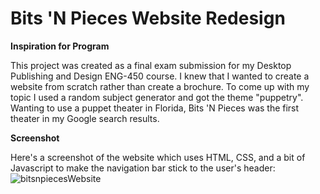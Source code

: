 # Bits 'N Pieces Website Redesign
__Inspiration for Program__

This project was created as a final exam submission for my Desktop Publishing and Design ENG-450 course. I knew that I wanted to create a website from scratch rather than create a brochure. To come up with my topic I used a random subject generator and got the theme "puppetry". Wanting to use a puppet theater in Florida, Bits 'N Pieces was the first theater in my Google search results. 

__Screenshot__

Here's a screenshot of the website which uses HTML, CSS, and a bit of Javascript to make the navigation bar stick to the user's header:
![bitsnpiecesWebsite](https://user-images.githubusercontent.com/18653175/58451555-e89b4e80-80e1-11e9-92f6-8dcded98fade.jpg)
